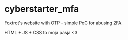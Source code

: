 # cyberstarter_mfa

Foxtrot's website with OTP - simple PoC for abusing 2FA.

HTML + JS + CSS to moja pasja <3
